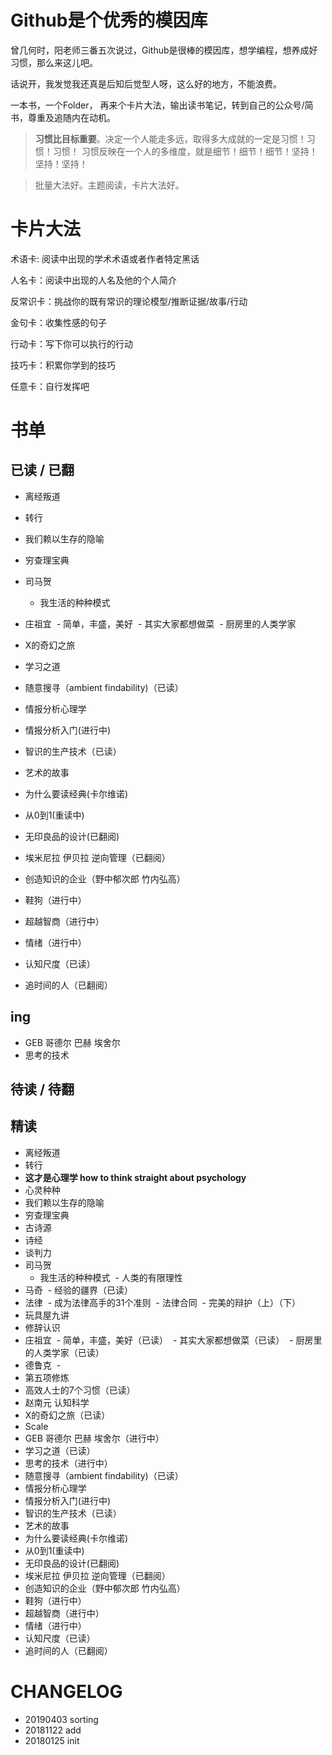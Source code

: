 # Github是个优秀的模因库

曾几何时，阳老师三番五次说过，Github是很棒的模因库，想学编程，想养成好习惯，那么来这儿吧。

话说开，我发觉我还真是后知后觉型人呀，这么好的地方，不能浪费。

一本书，一个Folder， 再来个卡片大法，输出读书笔记，转到自己的公众号/简书，尊重及追随内在动机。

> **习惯比目标重要**。决定一个人能走多远，取得多大成就的一定是习惯！习惯！习惯！
  习惯反映在一个人的多维度，就是细节！细节！细节！坚持！坚持！坚持！
  
> 批量大法好。主题阅读，卡片大法好。

# 卡片大法

术语卡: 阅读中出现的学术术语或者作者特定黑话

人名卡：阅读中出现的人名及他的个人简介

反常识卡：挑战你的既有常识的理论模型/推断证据/故事/行动

金句卡：收集性感的句子

行动卡：写下你可以执行的行动

技巧卡：积累你学到的技巧

任意卡：自行发挥吧

# 书单

## 已读 / 已翻

- 离经叛道
- 转行
- 我们赖以生存的隐喻
- 穷查理宝典
- 司马贺
  - 我生活的种种模式
- 庄祖宜
  - 简单，丰盛，美好
  - 其实大家都想做菜
  - 厨房里的人类学家

- X的奇幻之旅


- 学习之道

- 随意搜寻（ambient findability)（已读）
- 情报分析心理学
- 情报分析入门(进行中)
- 智识的生产技术（已读）
- 艺术的故事
- 为什么要读经典(卡尔维诺)
- 从0到1(重读中)
- 无印良品的设计(已翻阅)
- 埃米尼拉 伊贝拉 逆向管理（已翻阅）
- 创造知识的企业（野中郁次郎 竹内弘高）
- 鞋狗（进行中）
- 超越智商（进行中）
- 情绪（进行中）
- 认知尺度（已读）
- 追时间的人（已翻阅）

## ing
- GEB 哥德尔 巴赫 埃舍尔
- 思考的技术

## 待读 / 待翻



## 精读






- 离经叛道
- 转行
- **这才是心理学 how to think straight about psychology**
- 心灵种种
- 我们赖以生存的隐喻
- 穷查理宝典
- 古诗源
- 诗经
- 谈判力
- 司马贺
  - 我生活的种种模式
  - 人类的有限理性
- 马奇
  - 经验的疆界（已读）
- 法律
  - 成为法律高手的31个准则
  - 法律合同
  - 完美的辩护（上）（下）
- 玩具屋九讲
- 修辞认识
- 庄祖宜
  - 简单，丰盛，美好（已读）
  - 其实大家都想做菜（已读）
  - 厨房里的人类学家（已读）
- 德鲁克
  - 
- 第五项修炼
- 高效人士的7个习惯（已读）
- 赵南元 认知科学
- X的奇幻之旅（已读）
- Scale
- GEB 哥德尔 巴赫 埃舍尔（进行中）
- 学习之道（已读）
- 思考的技术（进行中）
- 随意搜寻（ambient findability)（已读）
- 情报分析心理学
- 情报分析入门(进行中)
- 智识的生产技术（已读）
- 艺术的故事
- 为什么要读经典(卡尔维诺)
- 从0到1(重读中)
- 无印良品的设计(已翻阅)
- 埃米尼拉 伊贝拉 逆向管理（已翻阅）
- 创造知识的企业（野中郁次郎 竹内弘高）
- 鞋狗（进行中）
- 超越智商（进行中）
- 情绪（进行中）
- 认知尺度（已读）
- 追时间的人（已翻阅）




# CHANGELOG
- 20190403 sorting
- 20181122 add
- 20180125 init


